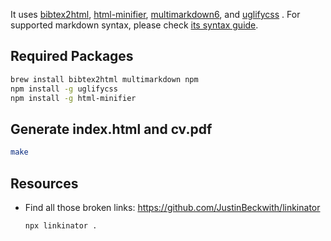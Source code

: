 It uses 
[bibtex2html](https://www.lri.fr/~filliatr/bibtex2html), 
[html-minifier](https://www.npmjs.com/package/html-minifier),
[multimarkdown6](https://github.com/fletcher/MultiMarkdown-6), 
and [uglifycss](https://www.npmjs.com/package/uglifycss)
.
For supported markdown syntax, please check [its syntax guide](https://rawgit.com/fletcher/MultiMarkdown-6-Syntax-Guide/master/index.html).

Required Packages
-----------------

```bash
brew install bibtex2html multimarkdown npm
npm install -g uglifycss
npm install -g html-minifier
```

Generate index.html and cv.pdf
------------------------------

```bash
make
```

Resources
---------
 - Find all those broken links: https://github.com/JustinBeckwith/linkinator
    ```bash
    npx linkinator .
    ```
